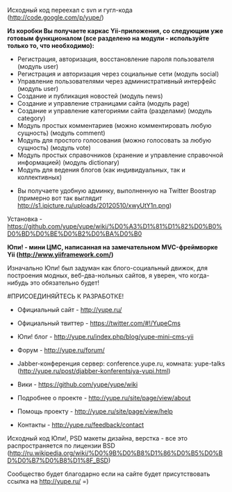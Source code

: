 Исходный код переехал с svn и гугл-кода (http://code.google.com/p/yupe/)

**Из коробки Вы получаете каркас Yii-приложения, со следующим уже готовым функционалом (все разделено на модули - используйте только то, что необходимо):**

* Регистрация, авторизация, восстановление пароля пользователя (модуль user)
* Регистрация и авторизация через социальные сети (модуль social)
* Управление пользователями через административный интерфейс (модуль user)
* Создание и публикация новостей (модуль news)
* Создание и управление страницами сайта (модуль page)
* Создание и управление категориями сайта (разделами) (модуль category)
* Модуль простых комментариев (можно комментировать любую сущность) (модуль comment)
* Модуль для простого голосования (можно голосовать за любую сущность) (модуль vote)
* Модуль простых справочников (хранение и управление справочной информацией) (модуль dictionary)
* Модуль для ведения блогов (как индивидуальных, так и коллективных)

+ Вы получаете удобную админку, выполненную на Twitter Boostrap  (примерно вот так выглядит http://s1.ipicture.ru/uploads/20120510/xwyUtY1n.png)

Установка - https://github.com/yupe/yupe/wiki/%D0%A3%D1%81%D1%82%D0%B0%D0%BD%D0%BE%D0%B2%D0%BA%D0%B0

**Юпи! - мини ЦМС, написанная на замечательном MVC-фреймворке Yii (http://www.yiiframework.com/)**

Изначально Юпи! был задуман как блого-социальный движок, для построения модных, веб-два-нольных сайтов, я уверен, что когда-нибудь это обязательно будет!

#ПРИСОЕДИНЯЙТЕСЬ К РАЗРАБОТКЕ!

* Официальный сайт - http://yupe.ru/

* Официальный твиттер - https://twitter.com/#!/YupeCms

* Юпи! блог - http://yupe.ru/index.php/blog/yupe-mini-cms-yii

* Форум - http://yupe.ru/forum/

* Jabber-конференция сервер: conference.yupe.ru, комната: yupe-talks (http://yupe.ru/post/djabber-konferentsiya-yupi.html)

* Вики - https://github.com/yupe/yupe/wiki

* Подробнее о проекте - http://yupe.ru/site/page/view/about

* Помощь проекту - http://yupe.ru/site/page/view/help

* Контакты - http://yupe.ru/feedback/contact


Исходный код Юпи!, PSD макеты дизайна, верстка - все это распространяется по лицензии BSD (http://ru.wikipedia.org/wiki/%D0%9B%D0%B8%D1%86%D0%B5%D0%BD%D0%B7%D0%B8%D1%8F_BSD)

Сообщество будет благодарно если на сайте будет присутствовать ссылка на http://yupe.ru/ =)